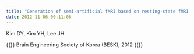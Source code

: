 ```yaml
---
title: "Generation of semi-artificial fMRI based on resting-state fMRI data"
date: 2012-11-06 00:11:06
---
```


Kim DY, Kim YH, Lee JH 

{{<format bright-green>}}
Brain Engineering Society of Korea (BESK), 2012
{{</format>}}
